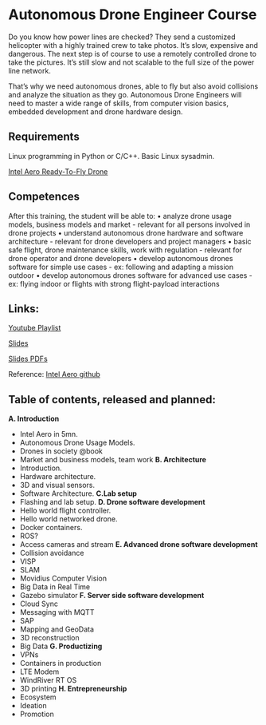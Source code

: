# Autonomous Drone Engineer Course

Do you know how power lines are checked? They send a customized helicopter with a highly trained crew to take photos. It’s slow, expensive and dangerous. The next step is of course to use a remotely controlled drone to take the pictures. It’s still slow and not scalable to the full size of the power line network.

That’s why we need autonomous drones, able to fly but also avoid collisions and analyze the situation as they go. Autonomous Drone Engineers will need to master a wide range of skills, from computer vision basics, embedded development and drone hardware design.

## Requirements
Linux programming in Python or C/C++. Basic Linux sysadmin.

[Intel Aero Ready-To-Fly Drone](http://intel.com/aero)

## Competences

After this training, the student will be able to:
•	analyze drone usage models, business models and market - relevant for all persons involved in drone projects
•	understand autonomous drone hardware and software architecture - relevant for drone developers and project managers
•	basic safe flight, drone maintenance skills, work with regulation - relevant for drone operator and drone developers
•	develop autonomous drones software for simple use cases - ex: following and adapting a mission outdoor
•	develop autonomous drones software for advanced use cases - ex: flying indoor or flights with strong flight-payload interactions

## Links:

[Youtube Playlist](https://www.youtube.com/playlist?list=PLTQSXsG86pGfyZm5ac6-ZtQsEniUJIE9o)

[Slides](pptx)

[Slides PDFs](pdf)

Reference: [Intel Aero github](http://github.com/intel-aero/meta-intel-aero/wiki)

## Table of contents, released and planned:
__A. Introduction__
* Intel Aero in 5mn.
* Autonomous Drone Usage Models.
* Drones in society @book
* Market and business models, team work
__B. Architecture__
* Introduction.
* Hardware architecture.
* 3D and visual sensors.
* Software Architecture.
__C.Lab setup__
* Flashing and lab setup.
__D. Drone software development__
* Hello world flight controller.
* Hello world networked drone.
* Docker containers.
* ROS?
* Access cameras and stream
__E. Advanced drone software development__
* Collision avoidance
* VISP
* SLAM
* Movidius Computer Vision
* Big Data in Real Time
* Gazebo simulator
__F. Server side software development__
* Cloud Sync
* Messaging with MQTT
* SAP
* Mapping and GeoData
* 3D reconstruction
* Big Data
__G.	Productizing__
* VPNs
* Containers in production
* LTE Modem
* WindRiver RT OS
* 3D printing
__H.	Entrepreneurship__
* Ecosystem
* Ideation
* Promotion
